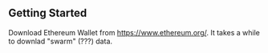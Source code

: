 ## Getting Started

Download Ethereum Wallet from <https://www.ethereum.org/>.
It takes a while to downlad "swarm" (???) data.